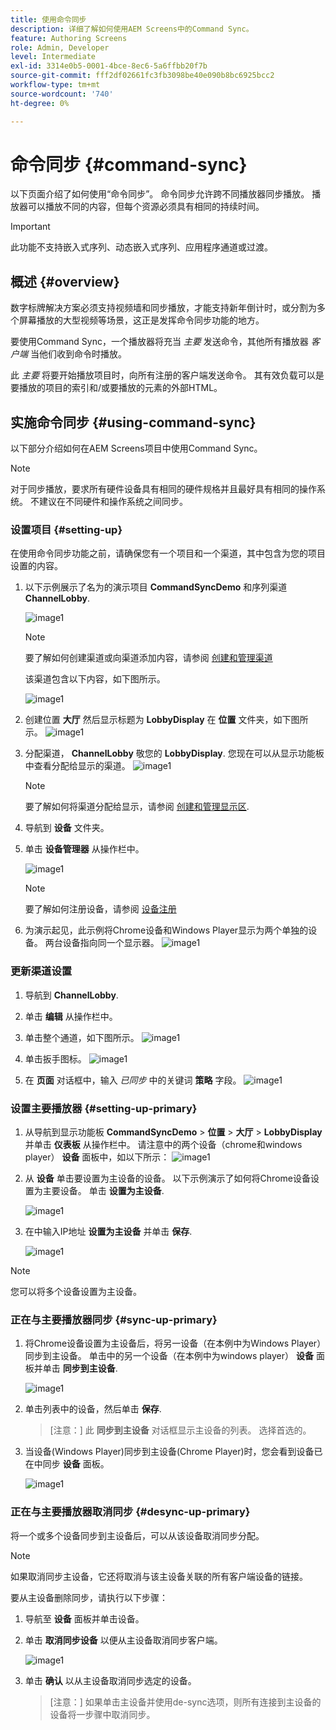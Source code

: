 ```yaml
---
title: 使用命令同步
description: 详细了解如何使用AEM Screens中的Command Sync。
feature: Authoring Screens
role: Admin, Developer
level: Intermediate
exl-id: 3314e0b5-0001-4bce-8ec6-5a6ffbb20f7b
source-git-commit: fff2df02661fc3fb3098be40e090b8bc6925bcc2
workflow-type: tm+mt
source-wordcount: '740'
ht-degree: 0%

---
```


# 命令同步 {#command-sync}

以下页面介绍了如何使用“命令同步”。 命令同步允许跨不同播放器同步播放。 播放器可以播放不同的内容，但每个资源必须具有相同的持续时间。

>[!IMPORTANT]
>
>此功能不支持嵌入式序列、动态嵌入式序列、应用程序通道或过渡。

## 概述 {#overview}

数字标牌解决方案必须支持视频墙和同步播放，才能支持新年倒计时，或分割为多个屏幕播放的大型视频等场景，这正是发挥命令同步功能的地方。

要使用Command Sync，一个播放器将充当 *主要* 发送命令，其他所有播放器 *客户端* 当他们收到命令时播放。

此 *主要* 将要开始播放项目时，向所有注册的客户端发送命令。 其有效负载可以是要播放的项目的索引和/或要播放的元素的外部HTML。

## 实施命令同步 {#using-command-sync}

以下部分介绍如何在AEM Screens项目中使用Command Sync。

>[!NOTE]
>
>对于同步播放，要求所有硬件设备具有相同的硬件规格并且最好具有相同的操作系统。 不建议在不同硬件和操作系统之间同步。

### 设置项目 {#setting-up}

在使用命令同步功能之前，请确保您有一个项目和一个渠道，其中包含为您的项目设置的内容。

1. 以下示例展示了名为的演示项目 **CommandSyncDemo** 和序列渠道 **ChannelLobby**.

   ![image1](assets/command-sync/command-sync1-1.png)

   >[!NOTE]
   >
   >要了解如何创建渠道或向渠道添加内容，请参阅 [创建和管理渠道](/help/user-guide/managing-channels.md)

   该渠道包含以下内容，如下图所示。

   ![image1](assets/command-sync/command-sync2-1.png)

1. 创建位置 **大厅** 然后显示标题为 **LobbyDisplay** 在 **位置** 文件夹，如下图所示。
   ![image1](assets/command-sync/command-sync3-1.png)

1. 分配渠道， **ChannelLobby** 敬您的 **LobbyDisplay**. 您现在可以从显示功能板中查看分配给显示的渠道。
   ![image1](assets/command-sync/command-sync4-1.png)

   >[!NOTE]
   >
   >要了解如何将渠道分配给显示，请参阅 [创建和管理显示区](/help/user-guide/managing-displays.md).

1. 导航到 **设备** 文件夹。
1. 单击 **设备管理器** 从操作栏中。

   ![image1](assets/command-sync5.png)

   >[!NOTE]
   >
   >要了解如何注册设备，请参阅 [设备注册](/help/user-guide/device-registration.md)

1. 为演示起见，此示例将Chrome设备和Windows Player显示为两个单独的设备。 两台设备指向同一个显示器。
   ![image1](assets/command-sync6.png)

### 更新渠道设置

1. 导航到 **ChannelLobby**.
1. 单击 **编辑** 从操作栏中。
1. 单击整个通道，如下图所示。
   ![image1](assets/command-sync/command-sync7-1.png)

1. 单击扳手图标。
   ![image1](assets/command-sync/command-sync8-1.png)

1. 在 **页面** 对话框中，输入 *已同步* 中的关键词 **策略** 字段。
   ![image1](assets/command-sync/command-sync9-1.png)


### 设置主要播放器 {#setting-up-primary}

1. 从导航到显示功能板 **CommandSyncDemo** > **位置**  > **大厅** > **LobbyDisplay** 并单击 **仪表板** 从操作栏中。
请注意中的两个设备（chrome和windows player） **设备** 面板中，如以下所示：
   ![image1](assets/command-sync/command-sync10-1.png)

1. 从 **设备** 单击要设置为主设备的设备。 以下示例演示了如何将Chrome设备设置为主要设备。 单击 **设置为主设备**.

   ![image1](assets/command-sync/command-sync11-1.png)

1. 在中输入IP地址 **设置为主设备** 并单击 **保存**.

   ![image1](assets/command-sync/command-sync12-1.png)

>[!NOTE]
>
>您可以将多个设备设置为主设备。

### 正在与主要播放器同步 {#sync-up-primary}

1. 将Chrome设备设置为主设备后，将另一设备（在本例中为Windows Player）同步到主设备。
单击中的另一个设备（在本例中为windows player） **设备** 面板并单击 **同步到主设备**.

   ![image1](assets/command-sync/command-sync13-1.png)

1. 单击列表中的设备，然后单击 **保存**.

   >[注意：]
   > 此 **同步到主设备** 对话框显示主设备的列表。 选择首选的。

1. 当设备(Windows Player)同步到主设备(Chrome Player)时，您会看到设备已在中同步 **设备** 面板。

   ![image1](assets/command-sync/command-sync14-1.png)

### 正在与主要播放器取消同步 {#desync-up-primary}

将一个或多个设备同步到主设备后，可以从该设备取消同步分配。

>[!NOTE]
>
>如果取消同步主设备，它还将取消与该主设备关联的所有客户端设备的链接。

要从主设备删除同步，请执行以下步骤：

1. 导航至 **设备** 面板并单击设备。

1. 单击 **取消同步设备** 以便从主设备取消同步客户端。

   ![image1](assets/command-sync/command-sync15-1.png)

1. 单击 **确认** 以从主设备取消同步选定的设备。

   >[注意：]
   > 如果单击主设备并使用de-sync选项，则所有连接到主设备的设备将一步骤中取消同步。
